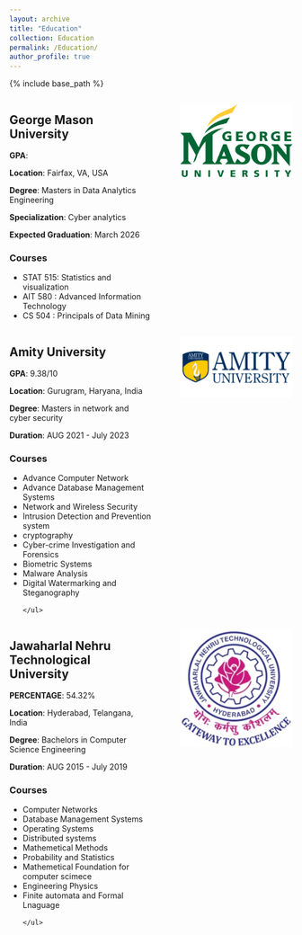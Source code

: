 ```yaml
---
layout: archive
title: "Education"
collection: Education
permalink: /Education/
author_profile: true
---
```


{% include base_path %}

<div style="display: flex;">
  <div style="flex: 1;">
    <h2>George Mason University</h2>
    <p><b>GPA</b>: </p>
    <p><b>Location</b>: Fairfax, VA, USA</p>
    <p><b>Degree</b>: Masters in Data Analytics  Engineering</p>
    <p><b>Specialization</b>: Cyber analytics</p>
    <p><b>Expected Graduation</b>: March 2026</p>
    <h3>Courses</h3>
    <ul>
        <li>STAT 515: Statistics and visualization </li>
        <li>AIT 580 : Advanced Information Technology</li>
        <li>CS 504  : Principals of Data Mining </li>
    </ul>
  </div>
  <div style="flex: 1;">
    <p align="right">
      <img src="../images/gmu.png" alt="Door-key Problem" width="200" />
    </p>
  </div>
</div>


<div style="display: flex;">
  <div style="flex: 1;">
    <h2>Amity University</h2>
    <p><b>GPA</b>: 9.38/10</p>
    <p><b>Location</b>: Gurugram, Haryana, India</p>
    <p><b>Degree</b>: Masters in network and cyber security</p>
    <p><b>Duration</b>: AUG 2021 - July 2023</p>
    <h3>Courses</h3>
    <ul>
        <li> Advance Computer Network</li>
        <li>Advance Database Management Systems</li>
        <li>Network and Wireless Security</li>
        <li>Intrusion Detection and Prevention system</li>
        <li>cryptography</li>
        <li>Cyber-crime Investigation and Forensics</li>
        <li>Biometric Systems</li>
        <li> Malware Analysis</li>
        <li>Digital Watermarking and Steganography</li>
        
    </ul>
  </div>
  <div style="flex: 1;">
    <p align="right">
      <img src="../images/amity1.jpg" alt="Door-key Problem" width="200" />
    </p>
  </div>
</div>





<div style="display: flex;">
  <div style="flex: 1;">
    <h2>Jawaharlal Nehru Technological University</h2>
    <p><b>PERCENTAGE</b>: 54.32%</p>
    <p><b>Location</b>: Hyderabad, Telangana, India</p>
    <p><b>Degree</b>: Bachelors in Computer Science Engineering</p>
    <p><b>Duration</b>: AUG 2015 - July 2019</p>
    <h3>Courses</h3>
    <ul>
        <li> Computer Networks</li>
        <li> Database Management Systems</li>
        <li>Operating Systems</li>
        <li>Distributed systems</li>
        <li>Mathemetical Methods</li>
        <li>Probability and Statistics</li>
        <li>Mathemetical Foundation for computer scimece</li>
        <li> Engineering Physics</li>
        <li>Finite automata and Formal Lnaguage</li>
        
    </ul>
  </div>
  <div style="flex: 1;">
    <p align="right">
      <img src="../images/jntu1.jpg" alt="Door-key Problem" width="200" />
    </p>
  </div>
</div>

